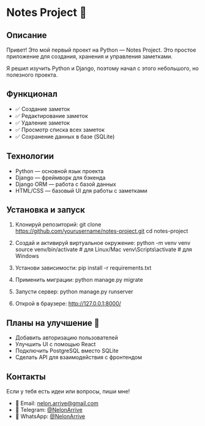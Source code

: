 # Notes Project 📝

## Описание

Привет! Это мой первый проект на Python — Notes Project.
Это простое приложение для создания, хранения и управления заметками.

Я решил изучить Python и Django, поэтому начал с этого небольшого, но полезного проекта.

## Функционал

- ✅ Создание заметок
- ✅ Редактирование заметок
- ✅ Удаление заметок
- ✅ Просмотр списка всех заметок
- ✅ Сохранение данных в базе (SQLite)

## Технологии

- Python — основной язык проекта
- Django — фреймворк для бэкенда
- Django ORM — работа с базой данных
- HTML/CSS — базовый UI для работы с заметками

## Установка и запуск

1. Клонируй репозиторий:
git clone https://github.com/yourusername/notes-project.git
cd notes-project

2. Создай и активируй виртуальное окружение:
python -m venv venv
source venv/bin/activate  # для Linux/Mac
venv\Scripts\activate  # для Windows

3. Установи зависимости:
pip install -r requirements.txt

4. Применить миграции:
python manage.py migrate

5. Запусти сервер:
python manage.py runserver

6. Открой в браузере:
http://127.0.0.1:8000/

## Планы на улучшение 🚀

- Добавить авторизацию пользователей
- Улучшить UI с помощью React
- Подключить PostgreSQL вместо SQLite
- Сделать API для взаимодействия с фронтендом

## Контакты

Если у тебя есть идеи или вопросы, пиши мне!

- 📧 Email: nelon.arrive@gmail.com
- 📱 Telegram: [@NelonArrive](https://t.me/NelonArrive)
- 📱 WhatsApp: [@NelonArrive](https://wa.me/79530526260)